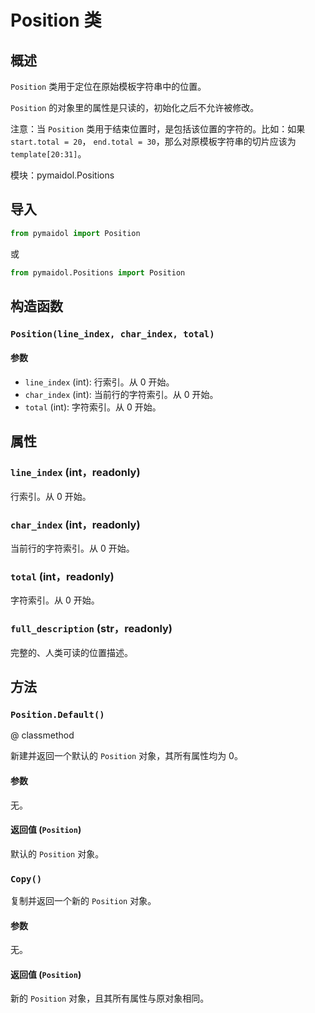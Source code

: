 # Position 类

## 概述

`Position` 类用于定位在原始模板字符串中的位置。

`Position` 的对象里的属性是只读的，初始化之后不允许被修改。

注意：当 `Position` 类用于结束位置时，是包括该位置的字符的。比如：如果 `start.total = 20`， `end.total = 30`，那么对原模板字符串的切片应该为 `template[20:31]`。

模块：pymaidol.Positions

## 导入

```python
from pymaidol import Position
```

或

```python
from pymaidol.Positions import Position
```

## 构造函数

### `Position(line_index, char_index, total)`

#### 参数

- `line_index` (int): 行索引。从 0 开始。
- `char_index` (int): 当前行的字符索引。从 0 开始。
- `total` (int): 字符索引。从 0 开始。

## 属性

### `line_index` (int，readonly)

行索引。从 0 开始。

### `char_index` (int，readonly)

当前行的字符索引。从 0 开始。

### `total` (int，readonly)

字符索引。从 0 开始。

### `full_description` (str，readonly)

完整的、人类可读的位置描述。

## 方法

### `Position.Default()`

@ classmethod

新建并返回一个默认的 `Position` 对象，其所有属性均为 0。

#### 参数

无。

#### 返回值 (`Position`)

默认的 `Position` 对象。

### `Copy()`

复制并返回一个新的 `Position` 对象。

#### 参数

无。

#### 返回值 (`Position`)

新的 `Position` 对象，且其所有属性与原对象相同。
